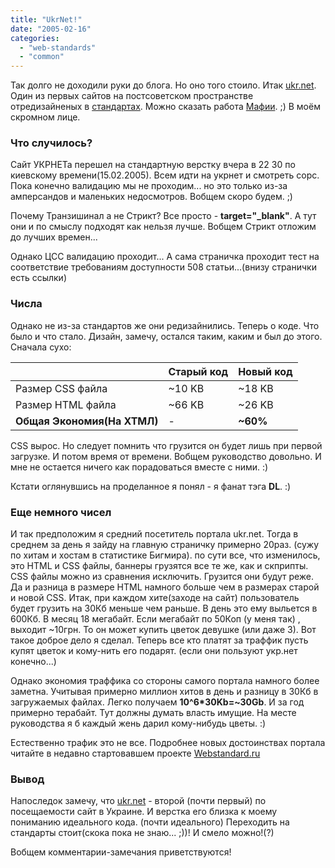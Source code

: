 ```yaml
---
title: "UkrNet!"
date: "2005-02-16"
categories: 
  - "web-standards"
  - "common"
---
```


Так долго не доходили руки до блога. Но оно того стоило. Итак [ukr.net](http://ukr.net/). Один из первых сайтов на постсоветском пространстве отредизайненых в [стандартах](http://webstandard.ru/). Можно сказать работа [Мафии](http://live.julik.nl/). ;) В моём скромном лице.

### Что случилось?

Сайт УКРНЕТа перешел на стандартную верстку вчера в 22 30 по киевскому времени(15.02.2005). Всем идти на укрнет и смотреть сорс. Пока конечно валидацию мы не проходим... но это только из-за амперсандов и маленьких недосмотров. Вобщем скоро будем. ;)

Почему Транзишинал а не Стрикт? Все просто - **target="\_blank"**. А тут они и по смыслу подходят как нельзя лучше. Вобщем Стрикт отложим до лучших времен...

Однако ЦСС валидацию проходит... А сама страничка проходит тест на соответствие требованиям доступности 508 статьи...(внизу странички есть ссылки)

### Числа

Однако не из-за стандартов же они редизайнились. Теперь о коде. Что было и что стало. Дизайн, замечу, остался таким, каким и был до этого. Сначала сухо:

|   | Старый код | Новый код |
| --- | --- | --- |
| Размер CSS файла | ~10 KB | ~18 KB |
| Размер HTML файла | ~66 KB | ~26 KB |
| **Общая Экономия(На ХТМЛ)** | \- | **~60%** |

CSS вырос. Но следует помнить что грузится он будет лишь при первой загрузке. И потом время от времени. Вобщем руководство довольно. И мне не остается ничего как порадоваться вместе с ними. :)

Кстати оглянувшись на проделанное я понял - я фанат тэга **DL**. :)

### Еще немного чисел

И так предположим я средний посетитель портала ukr.net. Тогда в среднем за день я зайду на главную страничку примерно 20раз. (сужу по хитам и хостам в статистике Бигмира). по сути все, что изменилось, это HTML и CSS файлы, баннеры грузятся все те же, как и скприпты. СSS файлы можно из сравнения исключить. Грузится они будут реже. Да и разница в размере HTML намного больше чем в размерах старой и новой CSS. Итак, при каждом хите(заходе на сайт) пользователь будет грузить на 30Кб меньше чем раньше. В день это ему выльется в 600Кб. В месяц 18 мегабайт. Если мегабайт по 50Коп (у меня так) , выходит ~10грн. То он может купить цветок девушке (или даже 3). Вот такое доброе дело я сделал. Теперь все кто платят за траффик пусть купят цветок и кому-нить его подарят. (если они пользуют укр.нет конечно...)

Однако экономия траффика со стороны самого портала намного более заметна. Учитывая примерно миллион хитов в день и разницу в 30Кб в загружаемых файлах. Легко получаем **10^6\*30Kb=~30Gb**. И за год примерно терабайт. Тут должны думать власть имущие. На месте руководства я б каждый жень дарил кому-нибудь цветы. :)

Естественно трафик это не все. Подробнее новых достоинствах портала читайте в недавно стартовавшем проекте [Webstandard.ru](http://webstandard.ru/faq.htm)

### Вывод

Напоследок замечу, что [ukr.net](http://www.ukr.net/) - второй (почти первый) по посещаемости сайт в Украине. И верстка его близка к моему пониманию идеального кода. (почти идеального) Переходить на стандарты стоит(скока пока не знаю... ;))! И смело можно!(?)

Вобщем комментарии-замечания приветствуются!
